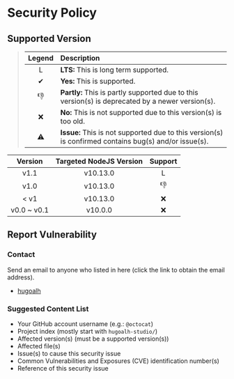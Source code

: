 # Security Policy

## Supported Version

> | **Legend** | **Description** |
> |:---:|:----|
> | L | **LTS:** This is long term supported. |
> | ✔ | **Yes:** This is supported. |
> | 👎 | **Partly:** This is partly supported due to this version(s) is deprecated by a newer version(s). |
> | ❌ | **No:** This is not supported due to this version(s) is too old. |
> | ⚠ | **Issue:** This is not supported due to this version(s) is confirmed contains bug(s) and/or issue(s). |

| **Version** | **Targeted NodeJS Version** | **Support** |
|:---:|:---:|:---:|
| v1.1 | v10.13.0 | L |
| v1.0 | v10.13.0 | 👎 |
| < v1 | v10.13.0 | ❌ |
| v0.0 \~ v0.1 | v10.0.0 | ❌ |

## Report Vulnerability

### Contact

Send an email to anyone who listed in here (click the link to obtain the email address).

- [hugoalh](https://github.com/hugoalh)

### Suggested Content List

- Your GitHub account username (e.g.: `@octocat`)
- Project index (mostly start with `hugoalh-studio/`)
- Affected version(s) (must be a supported version(s))
- Affected file(s)
- Issue(s) to cause this security issue
- Common Vulnerabilities and Exposures (CVE) identification number(s)
- Reference of this security issue

